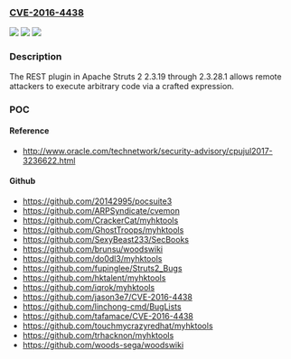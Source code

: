 ### [CVE-2016-4438](https://cve.mitre.org/cgi-bin/cvename.cgi?name=CVE-2016-4438)
![](https://img.shields.io/static/v1?label=Product&message=n%2Fa&color=blue)
![](https://img.shields.io/static/v1?label=Version&message=n%2Fa&color=blue)
![](https://img.shields.io/static/v1?label=Vulnerability&message=n%2Fa&color=brighgreen)

### Description

The REST plugin in Apache Struts 2 2.3.19 through 2.3.28.1 allows remote attackers to execute arbitrary code via a crafted expression.

### POC

#### Reference
- http://www.oracle.com/technetwork/security-advisory/cpujul2017-3236622.html

#### Github
- https://github.com/20142995/pocsuite3
- https://github.com/ARPSyndicate/cvemon
- https://github.com/CrackerCat/myhktools
- https://github.com/GhostTroops/myhktools
- https://github.com/SexyBeast233/SecBooks
- https://github.com/brunsu/woodswiki
- https://github.com/do0dl3/myhktools
- https://github.com/fupinglee/Struts2_Bugs
- https://github.com/hktalent/myhktools
- https://github.com/iqrok/myhktools
- https://github.com/jason3e7/CVE-2016-4438
- https://github.com/linchong-cmd/BugLists
- https://github.com/tafamace/CVE-2016-4438
- https://github.com/touchmycrazyredhat/myhktools
- https://github.com/trhacknon/myhktools
- https://github.com/woods-sega/woodswiki

